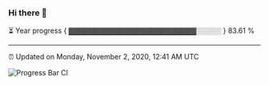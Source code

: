 ### Hi there 👋

⏳ Year progress { ▓▓▓▓▓▓▓▓▓▓▓▓▓▓▓▓▓▓▓▓▓▓▓▓▓░░░░░ } 83.61 %

---

⏰ Updated on Monday, November 2, 2020, 12:41 AM UTC

![Progress Bar CI](https://github.com/arthurbuhl/arthurbuhl/workflows/Progress%20Bar%20CI/badge.svg)
